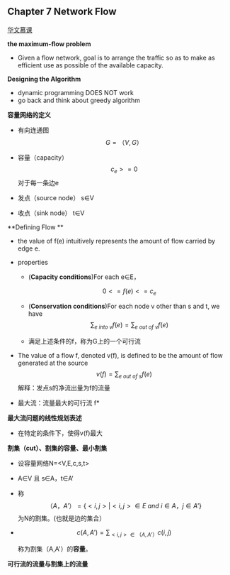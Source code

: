 ## Chapter 7 Network Flow

[华文慕课](http://www.chinesemooc.org/course.php?ac=course_view&id=710264&eid=28780&key=0)

**the maximum-flow problem**

* Given a flow network, goal is to arrange the traffic so as to make as efficient use as possible of the available capacity.      

**Designing the Algorithm**

* dynamic programming DOES NOT work
* go back and think about greedy  algorithm

**容量网络的定义**

* 有向连通图  
  $$
  G=（V,G）
  $$
  

* 容量（capacity） 
  $$
  c_e>=0 
  $$
  对于每一条边e

* 发点（source node） s∈V

* 收点（sink node） t∈V

**Defining Flow **

* the value of f(e) intuitively represents the amount of flow carried by edge e.

* properties

  * (**Capacity conditions**)For each e∈E，

    
    $$
    0<=f(e)<=c_e
    $$

  * (**Conservation conditions**)For each node v other than s and t, we have
    $$
    \sum_{e\ into\  v} f(e)= \sum_{e\ out\ of\  v}f(e)
    $$

  * 满足上述条件的f，称为G上的一个可行流

* The value of a flow f, denoted v(f), is defined to be the amount of flow generated at the source
  $$
  v(f)=\sum_{e\ out \ of\ s}f(e)
  $$
  解释：发点s的净流出量为f的流量

* 最大流：流量最大的可行流 f*

**最大流问题的线性规划表述**

* 在特定的条件下，使得v(f)最大

**割集（cut）、割集的容量、最小割集**

* 设容量网络N=<V,E,c,s,t>

* A∈V 且 s∈A，t∈A‘

* 称
  $$
  （A，A'） = \{<i,j>|<i,j>∈E\ and\ i∈A，j∈A'\}
  $$
  为N的割集。(也就是边的集合）

* $$
  c(A,A')=\sum_{<i,j>∈（A,A’）}c(i,j)
  $$

  称为割集（A,A'）的**容量**。

**可行流的流量与割集上的流量**

